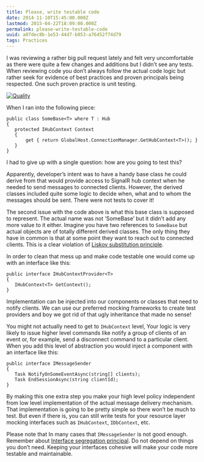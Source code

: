 ```yaml
---
title: Please, write testable code
date: 2014-11-10T15:45:00.000Z
lastmod: 2015-04-22T18:09:08.000Z
permalink: please-write-testable-code
uuid: a07dec8b-1e53-44d7-b853-a76452f74d79
tags: Practices
---
```


I was reviewing a rather big pull request lately and felt very uncomfortable as there were quite a few changes and additions but I didn’t see any tests. When reviewing code you don’t always follow the actual code logic but rather seek for evidence of best practices and proven principals being respected. One such proven practice is unit testing.

[![Quality](https://blogcontent.azureedge.net/Depositphotos_53986487_xs_thumb.jpg "Quality")](https://blogcontent.azureedge.net/Depositphotos_53986487_xs.jpg)

When I ran into the following piece:

```
public class SomeBase<T> where T : Hub
{
   protected IHubContext Context
   {
       get { return GlobalHost.ConnectionManager.GetHubContext<T>(); }
   }
}

```

I had to give up with a single question: how are you going to test this?

Apparently, developer’s intent was to have a handy base class he could derive from that would provide access to SignalR hub context when he needed to send messages to connected clients. However, the derived classes included quite some logic to decide when, what and to whom the messages should be sent. There were not tests to cover it!

The second issue with the code above is what this base class is supposed to represent. The actual name was not ‘SomeBase’ but it didn’t add any more value to it either. Imagine you have two references to `SomeBase` but actual objects are of totally different derived classes. The only thing they have in common is that at some point they want to reach out to connected clients. This is a clear violation of [Liskov substitution principle](http://en.wikipedia.org/wiki/Liskov_substitution_principle).

In order to clean that mess up and make code testable one would come up with an interface like this:

```
public interface IHubContextProvider<T>
{
   IHubContext<T> GetContext();
}

```

Implementation can be injected into our components or classes that need to notify clients. We can use our preferred mocking frameworks to create test providers and boy we got rid of that ugly inheritance that made no sense!

You might not actually need to get to `IHubContext` level, Your logic is very likely to issue higher level commands like notify a group of clients of an event or, for example, send a disconnect command to a particular client. When you add this level of abstraction you would inject a component with an interface like this:

```
public interface IMessageSender
{
   Task NotifyOnSomeEventAsync(string[] clients);
   Task EndSessionAsync(string clientId);
}

```

By making this one extra step you make your high level policy independent from low level implementation of the actual message delivery mechanism. That implementation is going to be pretty simple so there won’t be much to test. But even if there is, you can still write tests for your resource layer mocking interfaces such as `IHubContext`, `IDbContext`, etc.

Please note that In many cases that `IMessageSender` is not good enough. Remember about [Interface segregation principal](http://en.wikipedia.org/wiki/Interface_segregation_principle). Do not depend on things you don’t need. Keeping your interfaces cohesive will make your code more testable and maintainable.